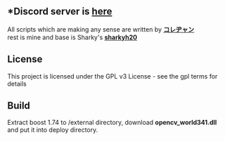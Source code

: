 ## *Discord server is [here](https://discord.gg/Mu28W4N)

All scripts which are making any sense are written by **[コレヂャン](https://github.com/korejan)**    
rest is mine and base is Sharky's **[sharkyh20](https://github.com/sharkyh20/)**    

## License
This project is licensed under the GPL v3 License - see the gpl terms for details     

## Build
Extract boost 1.74 to /external directory, download **opencv_world341.dll** and put it into deploy directory.    